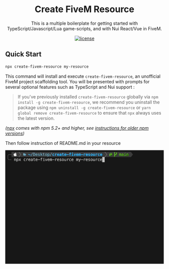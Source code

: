 <h1 align="center">Create FiveM Resource</h1>

<div align="center">
This is a multiple boilerplate for getting started with TypeScript/Javascript/Lua game-scripts, and with Nui React/Vue in FiveM.
</div>

<div align="center">

[![license](https://img.shields.io/badge/license-MIT-blue.svg)]()

</div>

## Quick Start

```sh
npx create-fivem-resource my-resource
```

This command will install and execute `create-fivem-resource`, an unofficial FiveM project scaffolding tool. You will be presented with prompts for several optional features such as TypeScript and Nui support :

> If you've previously installed `create-fivem-resource` globally via `npm install -g create-fivem-resource`, we recommend you uninstall the package using `npm uninstall -g create-fivem-resource` or `yarn global remove create-fivem-resource` to ensure that `npx` always uses the latest version.

_([npx](https://medium.com/@maybekatz/introducing-npx-an-npm-package-runner-55f7d4bd282b) comes with npm 5.2+ and higher, see [instructions for older npm versions](https://gist.github.com/JustinMartinDev/ea57d83b14ae76b0299d242d073b55a5))_

Then follow instruction of README.md in your resource

<p align='center'>
<img src='./demo-cli-1.0.3.gif' width='600' alt='create-fivem-resource' />
</p>
